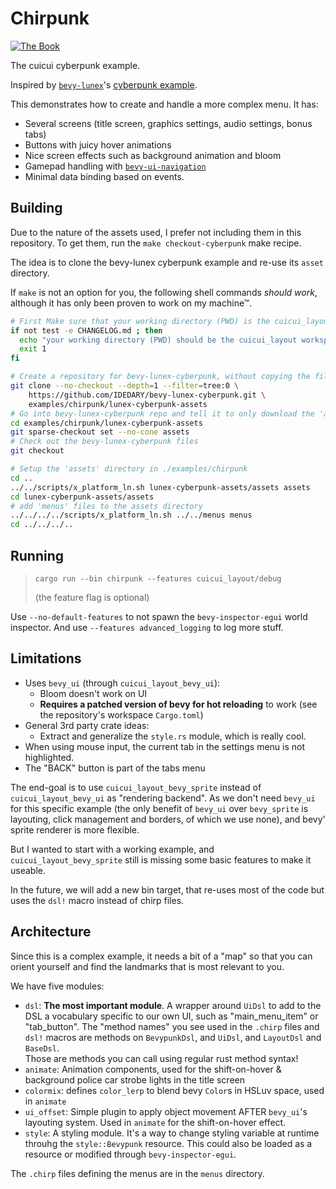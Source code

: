 # Chirpunk

[![The Book](https://img.shields.io/badge/The_Cuicui_Book-blue)](https://cuicui.nicopap.ch/introduction.html)

The cuicui cyberpunk example.

Inspired by [`bevy-lunex`]'s [cyberpunk example].

This demonstrates how to create and handle a more complex menu. It has:

- Several screens (title screen, graphics settings, audio settings, bonus tabs)
- Buttons with juicy hover animations
- Nice screen effects such as background animation and bloom
- Gamepad handling with [`bevy-ui-navigation`]
- Minimal data binding based on events.


## Building

Due to the nature of the assets used, I prefer not including them in this
repository. To get them, run the `make checkout-cyberpunk` make recipe.

The idea is to clone the bevy-lunex cyberpunk example and re-use its `asset`
directory.

If `make` is not an option for you, the following shell commands _should work_,
although it has only been proven to work on my machine™.

```sh
# First Make sure that your working directory (PWD) is the cuicui_layout workspace root.
if not test -e CHANGELOG.md ; then
  echo "your working directory (PWD) should be the cuicui_layout workspace root."
  exit 1
fi

# Create a repository for bevy-lunex-cyberpunk, without copying the files
git clone --no-checkout --depth=1 --filter=tree:0 \
    https://github.com/IDEDARY/bevy-lunex-cyberpunk.git \
    examples/chirpunk/lunex-cyberpunk-assets
# Go into bevy-lunex-cyberpunk repo and tell it to only download the 'assets' directory
cd examples/chirpunk/lunex-cyberpunk-assets
git sparse-checkout set --no-cone assets
# Check out the bevy-lunex-cyberpunk files
git checkout

# Setup the 'assets' directory in ./examples/chirpunk
cd ..
../../scripts/x_platform_ln.sh lunex-cyberpunk-assets/assets assets
cd lunex-cyberpunk-assets/assets
# add 'menus' files to the assets directory
../../../../scripts/x_platform_ln.sh ../../menus menus
cd ../../../..
```

## Running

> `cargo run --bin chirpunk --features cuicui_layout/debug`
>
> (the feature flag is optional)

Use `--no-default-features` to not spawn the `bevy-inspector-egui` world inspector.
And use `--features advanced_logging` to log more stuff.

## Limitations

- Uses `bevy_ui` (through `cuicui_layout_bevy_ui`):
  - Bloom doesn't work on UI
  - **Requires a patched version of bevy for hot reloading** to work (see the
    repository's workspace `Cargo.toml`)
- General 3rd party crate ideas:
  - Extract and generalize the `style.rs` module, which is really cool.
- When using mouse input, the current tab in the settings menu is not highlighted.
- The "BACK" button is part of the tabs menu


The end-goal is to use `cuicui_layout_bevy_sprite` instead of
`cuicui_layout_bevy_ui` as "rendering backend". As we don't need `bevy_ui` for
this specific example (the only benefit of `bevy_ui` over `bevy_sprite` is
layouting, click management and borders, of which we use none), and bevy' sprite
renderer is more flexible.

But I wanted to start with a working example, and `cuicui_layout_bevy_sprite`
still is missing some basic features to make it useable.

In the future, we will add a new bin target, that re-uses most of the code but
uses the `dsl!` macro instead of chirp files.


## Architecture

Since this is a complex example, it needs a bit of a "map" so that you can
orient yourself and find the landmarks that is most relevant to you.

We have five modules:

- `dsl`: **The most important module**. A wrapper around `UiDsl` to add to the
  DSL a vocabulary specific to our own UI, such as "main_menu_item" or "tab_button".
  The "method names" you see used in the `.chirp` files and `dsl!` macros are
  methods on `BevypunkDsl`, and `UiDsl`, and `LayoutDsl` and `BaseDsl`.
  \
  Those are methods you can call using regular rust method syntax!
- `animate`: Animation components, used for the shift-on-hover & background
  police car strobe lights in the title screen
- `colormix`: defines `color_lerp` to blend bevy `Color`s in HSLuv space, used
  in `animate`
- `ui_offset`: Simple plugin to apply object movement AFTER `bevy_ui`'s layouting
  system. Used in `animate` for the shift-on-hover effect.
- `style`: A styling module. It's a way to change styling variable at runtime
  throuhg the `style::Bevypunk` resource. This could also be loaded as a resource
  or modified through `bevy-inspector-egui`.

The `.chirp` files defining the menus are in the `menus` directory.

[`bevy-lunex`]: https://github.com/bytestring-net/bevy-lunex
[cyberpunk example]: https://github.com/IDEDARY/bevy-lunex-cyberpunk
[`bevy-ui-navigation`]: https://lib.rs/crates/bevy-ui-navigation